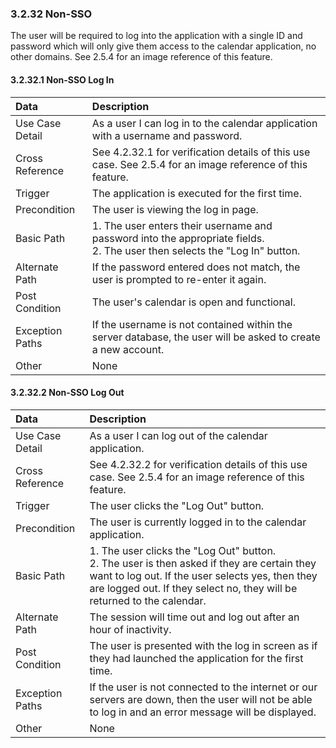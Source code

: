 ### 3.2.32 Non-SSO

The user will be required to log into the application with a single ID and password which will only give them access to the calendar application, no other domains. See 2.5.4 for an image reference of this feature.

#### 3.2.32.1 Non-SSO Log In

| Data          | Description |
|:--------------| :--------------|
|Use Case Detail| As a user I can log in to the calendar application with a username and password.|
|Cross Reference | See 4.2.32.1 for verification details of this use case. See 2.5.4 for an image reference of this feature.|
|Trigger        | The application is executed for the first time.|
|Precondition   | The user is viewing the log in page.|
|Basic Path     | 1. The user enters their username and password into the appropriate fields.<br> 2. The user then selects the "Log In" button.|
|Alternate Path | If the password entered does not match, the user is prompted to re-enter it again.|
|Post Condition | The user's calendar is open and functional.|
|Exception Paths| If the username is not contained within the server database, the user will be asked to create a new account.|
|Other          | None|

#### 3.2.32.2 Non-SSO Log Out

| Data          | Description |
|:--------------| :--------------|
|Use Case Detail| As a user I can log out of the calendar application.|
|Cross Reference | See 4.2.32.2 for verification details of this use case. See 2.5.4 for an image reference of this feature.|
|Trigger        | The user clicks the "Log Out" button.|
|Precondition   | The user is currently logged in to the calendar application.|
|Basic Path     | 1. The user clicks the "Log Out" button.<br> 2. The user is then asked if they are certain they want to log out. If the user selects yes, then they are logged out. If they select no, they will be returned to the calendar.|
|Alternate Path | The session will time out and log out after an hour of inactivity.|
|Post Condition | The user is presented with the log in screen as if they had launched the application for the first time.|
|Exception Paths| If the user is not connected to the internet or our servers are down, then the user will not be able to log in and an error message will be displayed.|
|Other          | None|

